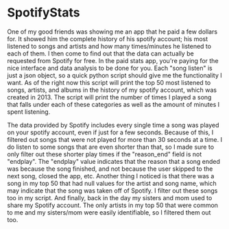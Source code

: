 # SpotifyStats

One of my good friends was showing me an app that he paid a few dollars for. It showed him the complete history of his spotify account; his most listened to songs and artists and how many times/minutes he listened to each of them. I then come to find out that the data can actually be requested from Spotify for free. In the paid stats app, you're paying for the nice interface and data analysis to be done for you. Each "song listen" is just a json object, so a quick python script should give me the functionality I want. As of the right now this script will print the top 50 most listened to songs, artists, and albums in the history of my spotify account, which was created in 2013. The script will print the number of times I played a song that falls under each of these categories as well as the amount of minutes I spent listening.

The data provided by Spotify includes every single time a song was played on your spotify account, even if just for a few seconds. Because of this, I filtered out songs that were not played for more than 30 seconds at a time. I do listen to some songs that are even shorter than that, so I made sure to only filter out these shorter play times if the "reason_end" field is not "endplay". The "endplay" value indicates that the reason that a song ended was because the song finished, and not because the user skipped to the next song, closed the app, etc. Another thing I noticed is that there was a song in my top 50 that had null values for the artist and song name, which may indicate that the song was taken off of Spotify. I filter out these songs too in my script. And finally, back in the day my sisters and mom used to share my Spotify account. The only artists in my top 50 that were common to me and my sisters/mom were easily identifiable, so I filtered them out too.
